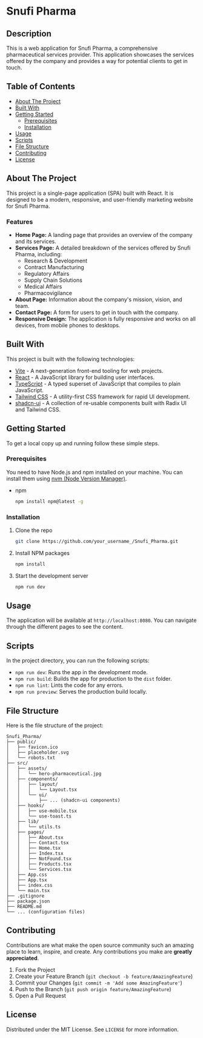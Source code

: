 # Snufi Pharma

## Description
This is a web application for Snufi Pharma, a comprehensive pharmaceutical services provider. This application showcases the services offered by the company and provides a way for potential clients to get in touch.

## Table of Contents

*   [About The Project](#about-the-project)
*   [Built With](#built-with)
*   [Getting Started](#getting-started)
    *   [Prerequisites](#prerequisites)
    *   [Installation](#installation)
*   [Usage](#usage)
*   [Scripts](#scripts)
*   [File Structure](#file-structure)
*   [Contributing](#contributing)
*   [License](#license)

## About The Project

This project is a single-page application (SPA) built with React. It is designed to be a modern, responsive, and user-friendly marketing website for Snufi Pharma.

### Features

*   **Home Page:** A landing page that provides an overview of the company and its services.
*   **Services Page:** A detailed breakdown of the services offered by Snufi Pharma, including:
    *   Research & Development
    *   Contract Manufacturing
    *   Regulatory Affairs
    *   Supply Chain Solutions
    *   Medical Affairs
    *   Pharmacovigilance
*   **About Page:** Information about the company's mission, vision, and team.
*   **Contact Page:** A form for users to get in touch with the company.
*   **Responsive Design:** The application is fully responsive and works on all devices, from mobile phones to desktops.

## Built With

This project is built with the following technologies:

*   [Vite](https://vitejs.dev/) - A next-generation front-end tooling for web projects.
*   [React](https://reactjs.org/) - A JavaScript library for building user interfaces.
*   [TypeScript](https://www.typescriptlang.org/) - A typed superset of JavaScript that compiles to plain JavaScript.
*   [Tailwind CSS](https://tailwindcss.com/) - A utility-first CSS framework for rapid UI development.
*   [shadcn-ui](https://ui.shadcn.com/) - A collection of re-usable components built with Radix UI and Tailwind CSS.

## Getting Started

To get a local copy up and running follow these simple steps.

### Prerequisites

You need to have Node.js and npm installed on your machine. You can install them using [nvm (Node Version Manager)](https://github.com/nvm-sh/nvm#installing-and-updating).

*   npm
    ```sh
    npm install npm@latest -g
    ```

### Installation

1.  Clone the repo
    ```sh
    git clone https://github.com/your_username_/Snufi_Pharma.git
    ```
2.  Install NPM packages
    ```sh
    npm install
    ```
3.  Start the development server
    ```sh
    npm run dev
    ```

## Usage

The application will be available at `http://localhost:8080`. You can navigate through the different pages to see the content.

## Scripts

In the project directory, you can run the following scripts:

*   `npm run dev`: Runs the app in the development mode.
*   `npm run build`: Builds the app for production to the `dist` folder.
*   `npm run lint`: Lints the code for any errors.
*   `npm run preview`: Serves the production build locally.

## File Structure

Here is the file structure of the project:

```
Snufi_Pharma/
├── public/
│   ├── favicon.ico
│   ├── placeholder.svg
│   └── robots.txt
├── src/
│   ├── assets/
│   │   └── hero-pharmaceutical.jpg
│   ├── components/
│   │   ├── layout/
│   │   │   └── Layout.tsx
│   │   └── ui/
│   │       ├── ... (shadcn-ui components)
│   ├── hooks/
│   │   ├── use-mobile.tsx
│   │   └── use-toast.ts
│   ├── lib/
│   │   └── utils.ts
│   ├── pages/
│   │   ├── About.tsx
│   │   ├── Contact.tsx
│   │   ├── Home.tsx
│   │   ├── Index.tsx
│   │   ├── NotFound.tsx
│   │   ├── Products.tsx
│   │   └── Services.tsx
│   ├── App.css
│   ├── App.tsx
│   ├── index.css
│   └── main.tsx
├── .gitignore
├── package.json
├── README.md
└── ... (configuration files)
```

## Contributing

Contributions are what make the open source community such an amazing place to learn, inspire, and create. Any contributions you make are **greatly appreciated**.

1.  Fork the Project
2.  Create your Feature Branch (`git checkout -b feature/AmazingFeature`)
3.  Commit your Changes (`git commit -m 'Add some AmazingFeature'`)
4.  Push to the Branch (`git push origin feature/AmazingFeature`)
5.  Open a Pull Request

## License

Distributed under the MIT License. See `LICENSE` for more information.
